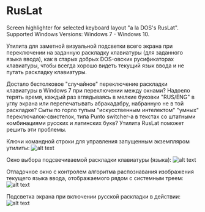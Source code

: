 # RusLat
Screen highlighter for selected keyboard layout "a la DOS's RusLat".
Supported Windows Versions: Windows 7 - Windows 10.

Утилита для заметной визуальной подсветки всего экрана при переключении на заданную раскладку клавиатуры (для заданного языка ввода),
как в старых добрых DOS-овских русификаторах клавиатуры, чтобы всегда хорошо видеть текущий язык ввода и не путать раскладку клавиатуры.

Достало бестолковое "случайное" переключение раскладки клавиатуры в Windows 7 при переключении между окнами? Надоело терять время,
каждый раз вглядываясь в мелкие буковки "RUS/ENG" в углу экрана или перепечатывать абракадабру, набранную не в той раскладке?
Сыты по горло тупым "искусственным интелектом" "умных" переключалок-свистелок, типа Punto switcher-а в текстах со штатными комбинациями
русских и латинских букв? Утилита RusLat поможет решить эти проблемы. 

Ключи командной строки для управления запущенным экземпляром утилиты:
![alt text](RusLat/Promo/CmdKeys.jpg)

Окно выбора подсвечиваемой раскладки клавиатуры (языка):
![alt text](RusLat/Promo/ImageMaskWindow.jpg)

Отладочное окно с контролем алгоритма распознавания изображения текущего языка ввода, отображаемого рядом с системным треем: 
![alt text](RusLat/Promo/DebugWindow.png)

Подсветка экрана при включении русской раскладки в действии:
![alt text](RusLat/Promo/Highlited.png)
   
